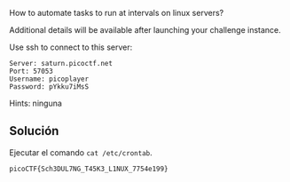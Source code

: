 How to automate tasks to run at intervals on linux servers?

Additional details will be available after launching your challenge instance.

Use ssh to connect to this server:

```
Server: saturn.picoctf.net
Port: 57053
Username: picoplayer 
Password: pYkku7iMsS
```

Hints: ninguna
## Solución
Ejecutar el comando `cat /etc/crontab`.

`picoCTF{Sch3DUL7NG_T45K3_L1NUX_7754e199}`